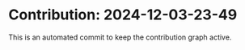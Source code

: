 # Contribution: 2024-12-03-23-49
This is an automated commit to keep the contribution graph active.
